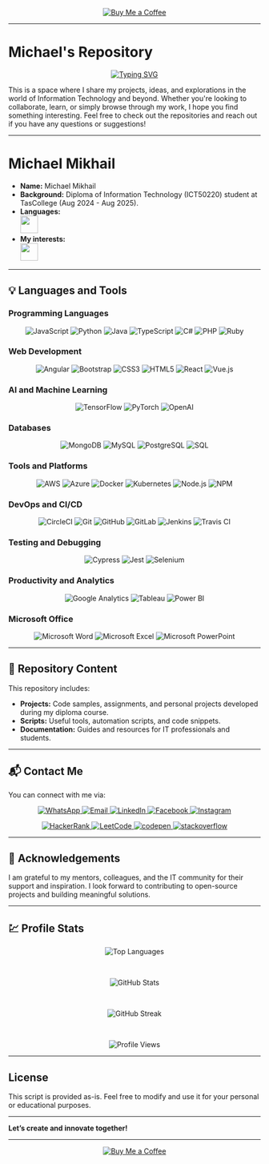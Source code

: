 
<p align="center"> <a href="https://buymeacoffee.com/walle84h" target="_blank"> <img src="https://img.shields.io/badge/Buy%20Me%20a%20Coffee-F7CA88?style=for-the-badge&logo=buy-me-a-coffee&logoColor=black" alt="Buy Me a Coffee" /> </a> </p>

---

# Michael's Repository

<p align="center">
<a href="https://git.io/typing-svg"><img src="https://readme-typing-svg.herokuapp.com?font=Fira+Code&pause=1000&center=true&multiline=true&width=435&lines=Hi+%F0%9F%91%8B;Welcome+to+my+GitHub+repository!" alt="Typing SVG" /></a>
</p>

This is a space where I share my projects, ideas, and explorations in the world of Information Technology and beyond. Whether you're looking to collaborate, learn, or simply browse through my work, I hope you find something interesting. Feel free to check out the repositories and reach out if you have any questions or suggestions!

---

# Michael Mikhail

- **Name:** Michael Mikhail  
- **Background:** Diploma of Information Technology (ICT50220) student at TasCollege (Aug 2024 - Aug 2025).  
- **Languages:**  
   <img src="https://readme-typing-svg.demolab.com?font=Roboto+Slab&size=30&center=false&vCenter=true&width=450&duration=1500&pause=1000&lines=English;Arabic" width="auto" height="35"/>
- **My interests:**  
   <img src="https://readme-typing-svg.demolab.com?font=Roboto+Slab&size=30&center=false&vCenter=true&width=450&duration=1500&pause=1000&lines=Artificial+Intelligence;Machine+Learning;Data+Science;Web+Development;Software+Development;Cybersecurity;Cloud+Computing;Game+Development;DevOps;Data+Visualization;Embedded+Systems;Mobile+Application+Development;Open+Source;Networking;Agile+Methodologies" width="auto" height="35"/>

---

## 💡 Languages and Tools  

### Programming Languages

<p align="center">
    <img alt="JavaScript" title="JavaScript" src="https://img.shields.io/badge/JavaScript-F7DF1E?style=for-the-badge&logo=javascript&logoColor=black" />
    <img alt="Python" title="Python" src="https://img.shields.io/badge/Python-3670A0?style=for-the-badge&logo=python&logoColor=ffdd54" />
    <img alt="Java" title="Java" src="https://img.shields.io/badge/Java-007396?style=for-the-badge&logo=java&logoColor=white" />
    <img alt="TypeScript" title="TypeScript" src="https://img.shields.io/badge/TypeScript-3178C6?style=for-the-badge&logo=typescript&logoColor=white" />
    <img alt="C#" title="C#" src="https://img.shields.io/badge/C%23-239120?style=for-the-badge&logo=c-sharp&logoColor=white" />
    <img alt="PHP" title="PHP" src="https://img.shields.io/badge/PHP-777BB4?style=for-the-badge&logo=php&logoColor=white" />
    <img alt="Ruby" title="Ruby" src="https://img.shields.io/badge/Ruby-CC342D?style=for-the-badge&logo=ruby&logoColor=white" />
</p>

### Web Development

<p align="center">
    <img alt="Angular" title="Angular" src="https://img.shields.io/badge/Angular-E23237?style=for-the-badge&logo=angular&logoColor=white" />
    <img alt="Bootstrap" title="Bootstrap" src="https://img.shields.io/badge/Bootstrap-563D7C?style=for-the-badge&logo=bootstrap&logoColor=white" />
    <img alt="CSS3" title="CSS3" src="https://img.shields.io/badge/CSS3-1572B6?style=for-the-badge&logo=css3&logoColor=white" />
    <img alt="HTML5" title="HTML5" src="https://img.shields.io/badge/HTML5-E34F26?style=for-the-badge&logo=html5&logoColor=white" />
    <img alt="React" title="React" src="https://img.shields.io/badge/React-61DAFB?style=for-the-badge&logo=react&logoColor=black" />
    <img alt="Vue.js" title="Vue.js" src="https://img.shields.io/badge/Vue.js-4FC08D?style=for-the-badge&logo=vue.js&logoColor=white" />
</p>

### AI and Machine Learning

<p align="center">
    <img alt="TensorFlow" title="TensorFlow" src="https://img.shields.io/badge/TensorFlow-FF6F00?style=for-the-badge&logo=tensorflow&logoColor=white" />
    <img alt="PyTorch" title="PyTorch" src="https://img.shields.io/badge/PyTorch-EE4C2C?style=for-the-badge&logo=pytorch&logoColor=white" />
    <img alt="OpenAI" title="OpenAI" src="https://img.shields.io/badge/OpenAI-1F1F1F?style=for-the-badge&logo=openai&logoColor=white" />
</p>

### Databases

<p align="center">
    <img alt="MongoDB" title="MongoDB" src="https://img.shields.io/badge/MongoDB-4EA94B?style=for-the-badge&logo=mongodb&logoColor=white" />
    <img alt="MySQL" title="MySQL" src="https://img.shields.io/badge/MySQL-4479A1?style=for-the-badge&logo=mysql&logoColor=white" />
    <img alt="PostgreSQL" title="PostgreSQL" src="https://img.shields.io/badge/PostgreSQL-336791?style=for-the-badge&logo=postgresql&logoColor=white" />
    <img alt="SQL" title="SQL" src="https://img.shields.io/badge/SQL-003B57?style=for-the-badge&logo=databricks&logoColor=white" />
</p>

### Tools and Platforms

<p align="center">
    <img alt="AWS" title="AWS" src="https://img.shields.io/badge/Amazon_AWS-232F3E?style=for-the-badge&logo=amazonaws&logoColor=white" />
    <img alt="Azure" title="Azure" src="https://img.shields.io/badge/Microsoft_Azure-0089D6?style=for-the-badge&logo=microsoftazure&logoColor=white" />
    <img alt="Docker" title="Docker" src="https://img.shields.io/badge/Docker-2496ED?style=for-the-badge&logo=docker&logoColor=white" />
    <img alt="Kubernetes" title="Kubernetes" src="https://img.shields.io/badge/Kubernetes-326CE5?style=for-the-badge&logo=kubernetes&logoColor=white" />
    <img alt="Node.js" title="Node.js" src="https://img.shields.io/badge/Node.js-43853D?style=for-the-badge&logo=node.js&logoColor=white" />
    <img alt="NPM" title="NPM" src="https://img.shields.io/badge/NPM-CB3837?style=for-the-badge&logo=npm&logoColor=white" />
</p>

### DevOps and CI/CD

<p align="center">
    <img alt="CircleCI" title="CircleCI" src="https://img.shields.io/badge/CircleCI-00A9B5?style=for-the-badge&logo=circleci&logoColor=white" />
    <img alt="Git" title="Git" src="https://img.shields.io/badge/Git-F05033?style=for-the-badge&logo=git&logoColor=white" />
    <img alt="GitHub" title="GitHub" src="https://img.shields.io/badge/GitHub-181717?style=for-the-badge&logo=github&logoColor=white" />
    <img alt="GitLab" title="GitLab" src="https://img.shields.io/badge/GitLab-FCA121?style=for-the-badge&logo=gitlab&logoColor=white" />
    <img alt="Jenkins" title="Jenkins" src="https://img.shields.io/badge/Jenkins-D24939?style=for-the-badge&logo=jenkins&logoColor=white" />
    <img alt="Travis CI" title="Travis CI" src="https://img.shields.io/badge/Travis_CI-3E8BFF?style=for-the-badge&logo=travis-ci&logoColor=white" />
</p>

### Testing and Debugging

<p align="center">
    <img alt="Cypress" title="Cypress" src="https://img.shields.io/badge/Cypress-17202C?style=for-the-badge&logo=cypress&logoColor=white" />
    <img alt="Jest" title="Jest" src="https://img.shields.io/badge/Jest-C21325?style=for-the-badge&logo=jest&logoColor=white" />
    <img alt="Selenium" title="Selenium" src="https://img.shields.io/badge/Selenium-43B02A?style=for-the-badge&logo=selenium&logoColor=white" />
</p>

### Productivity and Analytics

<p align="center">
    <img alt="Google Analytics" title="Google Analytics" src="https://img.shields.io/badge/Google_Analytics-F8A600?style=for-the-badge&logo=googleanalytics&logoColor=white" />
    <img alt="Tableau" title="Tableau" src="https://img.shields.io/badge/Tableau-E97627?style=for-the-badge&logo=tableau&logoColor=white" />
    <img alt="Power BI" title="Power BI" src="https://img.shields.io/badge/Power_BI-FFBF00?style=for-the-badge&logo=powerbi&logoColor=white" />
</p>

### Microsoft Office

<p align="center">
    <img alt="Microsoft Word" title="Microsoft Word" src="https://img.shields.io/badge/Microsoft_Word-2B579A?style=for-the-badge&logo=microsoftword&logoColor=white" />
    <img alt="Microsoft Excel" title="Microsoft Excel" src="https://img.shields.io/badge/Microsoft_Excel-217346?style=for-the-badge&logo=microsoftexcel&logoColor=white" />
    <img alt="Microsoft PowerPoint" title="Microsoft PowerPoint" src="https://img.shields.io/badge/Microsoft_PowerPoint-B7472A?style=for-the-badge&logo=microsoftpowerpoint&logoColor=white" />
</p>

---

## 📂 Repository Content  

This repository includes:  

- **Projects:** Code samples, assignments, and personal projects developed during my diploma course.  
- **Scripts:** Useful tools, automation scripts, and code snippets.  
- **Documentation:** Guides and resources for IT professionals and students.  

---

## 📬 Contact Me 

You can connect with me via:  

<p align="center">
    <a href="https://wa.me/61422749979" target="_blank">
        <img alt="WhatsApp" title="WhatsApp" src="https://img.shields.io/badge/WhatsApp-25D366?style=for-the-badge&logo=whatsapp&logoColor=white" />
    </a>
    <a href="mailto:wall-e84@hotmail.com" target="_blank">
        <img alt="Email" title="Email" src="https://img.shields.io/badge/Gmail-D14836?style=for-the-badge&logo=gmail&logoColor=white" />
    </a>
    <a href="https://www.linkedin.com/in/michael-m-g/" target="_blank">
        <img alt="LinkedIn" title="LinkedIn" src="https://img.shields.io/badge/LinkedIn-0A66C2?style=for-the-badge&logo=linkedin&logoColor=white" />
    </a>
    <a href="https://www.facebook.com/xxx" target="_blank">
        <img alt="Facebook" title="Facebook" src="https://img.shields.io/badge/Facebook-1877F2?style=for-the-badge&logo=facebook&logoColor=white" />
    </a>
    <a href="https://www.instagram.com/xxx" target="_blank">
        <img alt="Instagram" title="Instagram" src="https://img.shields.io/badge/Instagram-E4405F?style=for-the-badge&logo=instagram&logoColor=white" />
    </a>
</p>

<p align="center">
    <a href="https://www.hackerrank.com/wall_e84" target="_blank">
        <img alt="HackerRank" title="HackerRank" src="https://img.shields.io/badge/HackerRank-2EC866?style=for-the-badge&logo=hackerrank&logoColor=white" />
    </a>
    <a href="https://www.leetcode.com/MichaelMikhail" target="_blank">
        <img alt="LeetCode" title="LeetCode" src="https://img.shields.io/badge/LeetCode-000000?style=for-the-badge&logo=leetcode&logoColor=d16c06" />
    </a>
        <a href="https://codepen.io/MichaelMagdy" target="blank">
        <img
            src="https://img.shields.io/badge/Codepen-000000?style=for-the-badge&logo=codepen&logoColor=white"
            alt="codepen"
            title="codepen"
        />
    </a>
    <a href="https://stackoverflow.com/users/26909939/michaelmagdyg" target="blank">
        <img
            src="https://img.shields.io/badge/-Stackoverflow-FE7A16?style=for-the-badge&logo=stack-overflow&logoColor=white"
            alt="stackoverflow"
            title="stackoverflow"
        />
    </a>
</p>

---

## 🙏 Acknowledgements  

I am grateful to my mentors, colleagues, and the IT community for their support and inspiration. I look forward to contributing to open-source projects and building meaningful solutions.

---
## 💹 Profile Stats

<p align="center">
  <img src="https://github-readme-stats.vercel.app/api/top-langs/?username=MichaelMagdyG&layout=compact&theme=radical&title_color=ff6ec7&text_color=ffffff&bg_color=151515&card_width=500" alt="Top Languages" />
</p>
<br />
<p align="center">
  <img src="https://github-readme-stats.vercel.app/api/?username=MichaelMagdyG&show_icons=true&custom_title=Michael%27s%20GitHub%20Stats&theme=radical&title_color=ff6ec7&icon_color=79ff97&text_color=ffffff&bg_color=151515" alt="GitHub Stats" />
</p>
<br />
<p align="center">
  <img src="https://github-readme-streak-stats.herokuapp.com/?user=MichaelMagdyG&theme=radical&fire=ff6ec7&ring=79ff97&text_color=ffffff&background=151515&stroke=303030&custom_title=Michael%27s%20GitHub%20Streak" alt="GitHub Streak" />
</p>
<br />
<p align="center">
  <img src="https://komarev.com/ghpvc/?username=MichaelMagdyG&label=PROFILE%20VIEWS&color=ff6ec7&style=for-the-badge" alt="Profile Views" />
</p>

---

## License
This script is provided as-is. Feel free to modify and use it for your personal or educational purposes.

---

**Let’s create and innovate together!**  

---
<p align="center"> <a href="https://buymeacoffee.com/walle84h" target="_blank"> <img src="https://img.shields.io/badge/Buy%20Me%20a%20Coffee-F7CA88?style=for-the-badge&logo=buy-me-a-coffee&logoColor=black" alt="Buy Me a Coffee" /> </a> </p>
